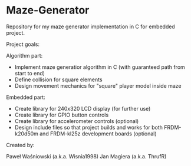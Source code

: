 # Maze-Generator
Repository for my maze generator implementation in C for embedded project.

Project goals:

  Algorithm part:
  - Implement maze generatior algorithm in C (with guaranteed path from start to end)
  - Define collision for square elements
  - Design movement mechanics for "square" player model inside maze

  Embedded part:
  - Create library for 240x320 LCD display (for further use)
  - Create library for GPIO button controls
  - Create library for accelerometer controls (optional)
  - Design include files so that project builds and works for both FRDM-k20d50m and FRDM-kl25z development boards (optional)

Created by:

  Paweł Waśniowski (a.k.a. Wisnia1998)
  Jan Magiera (a.k.a. ThrufR)
  
